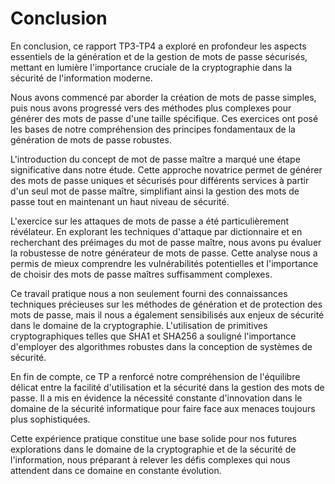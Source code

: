 # Conclusion

En conclusion, ce rapport TP3-TP4 a exploré en profondeur les aspects essentiels de la génération et de la gestion de mots de passe sécurisés, mettant en lumière l'importance cruciale de la cryptographie dans la sécurité de l'information moderne.

Nous avons commencé par aborder la création de mots de passe simples, puis nous avons progressé vers des méthodes plus complexes pour générer des mots de passe d'une taille spécifique. Ces exercices ont posé les bases de notre compréhension des principes fondamentaux de la génération de mots de passe robustes.

L'introduction du concept de mot de passe maître a marqué une étape significative dans notre étude. Cette approche novatrice permet de générer des mots de passe uniques et sécurisés pour différents services à partir d'un seul mot de passe maître, simplifiant ainsi la gestion des mots de passe tout en maintenant un haut niveau de sécurité.

L'exercice sur les attaques de mots de passe a été particulièrement révélateur. En explorant les techniques d'attaque par dictionnaire et en recherchant des préimages du mot de passe maître, nous avons pu évaluer la robustesse de notre générateur de mots de passe. Cette analyse nous a permis de mieux comprendre les vulnérabilités potentielles et l'importance de choisir des mots de passe maîtres suffisamment complexes.

Ce travail pratique nous a non seulement fourni des connaissances techniques précieuses sur les méthodes de génération et de protection des mots de passe, mais il nous a également sensibilisés aux enjeux de sécurité dans le domaine de la cryptographie. L'utilisation de primitives cryptographiques telles que SHA1 et SHA256 a souligné l'importance d'employer des algorithmes robustes dans la conception de systèmes de sécurité.

En fin de compte, ce TP a renforcé notre compréhension de l'équilibre délicat entre la facilité d'utilisation et la sécurité dans la gestion des mots de passe. Il a mis en évidence la nécessité constante d'innovation dans le domaine de la sécurité informatique pour faire face aux menaces toujours plus sophistiquées.

Cette expérience pratique constitue une base solide pour nos futures explorations dans le domaine de la cryptographie et de la sécurité de l'information, nous préparant à relever les défis complexes qui nous attendent dans ce domaine en constante évolution.